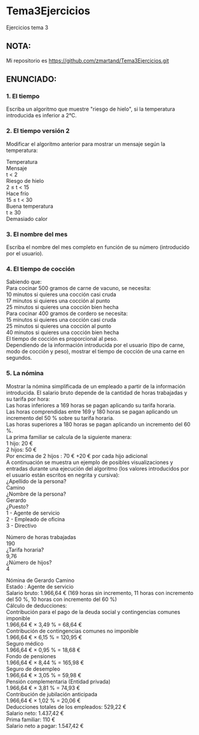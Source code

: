 # Tema3Ejercicios
Ejercicios tema 3

## NOTA:  
Mi repositorio es https://github.com/zmartand/Tema3Ejercicios.git

## ENUNCIADO:

### 1. El tiempo  
Escriba un algoritmo que muestre "riesgo de hielo", si la temperatura introducida es inferior a 2°C.  

### 2. El tiempo versión 2  
Modificar el algoritmo anterior para mostrar un mensaje según la temperatura:  

Temperatura  
Mensaje  
t < 2  
Riesgo de hielo  
2 ≤ t < 15  
Hace frío  
15 ≤ t < 30  
Buena temperatura  
t ≥ 30  
Demasiado calor  
### 3. El nombre del mes  
Escriba el nombre del mes completo en función de su número (introducido por el usuario).  

### 4. El tiempo de cocción  
Sabiendo que:  
Para cocinar 500 gramos de carne de vacuno, se necesita:  
10 minutos si quieres una cocción casi cruda  
17 minutos si quieres una cocción al punto  
25 minutos si quieres una cocción bien hecha  
Para cocinar 400 gramos de cordero se necesita:  
15 minutos si quieres una cocción casi cruda  
25 minutos si quieres una cocción al punto  
40 minutos si quieres una cocción bien hecha  
El tiempo de cocción es proporcional al peso.  
Dependiendo de la información introducida por el usuario (tipo de carne, modo de cocción y peso), mostrar el tiempo de cocción de una carne en segundos.  

### 5. La nómina  
Mostrar la nómina simplificada de un empleado a partir de la información introducida. El salario bruto depende de la cantidad de horas trabajadas y su tarifa por hora:  
Las horas inferiores a 169 horas se pagan aplicando su tarifa horaria.  
Las horas comprendidas entre 169 y 180 horas se pagan aplicando un incremento del 50 % sobre su tarifa horaria.  
Las horas superiores a 180 horas se pagan aplicando un incremento del 60 %.  
La prima familiar se calcula de la siguiente manera:  
1 hijo: 20 €  
2 hijos: 50 €  
Por encima de 2 hijos : 70 € +20 € por cada hijo adicional  
A continuación se muestra un ejemplo de posibles visualizaciones y entradas durante una ejecución del algoritmo (los valores introducidos por el usuario están escritos en negrita y cursiva):  
¿Apellido de la persona?  
Camino  
¿Nombre de la persona?  
Gerardo  
¿Puesto?  
1 - Agente de servicio  
2 - Empleado de oficina  
3 - Directivo  

Número de horas trabajadas  
190  
¿Tarifa horaria?  
9,76  
¿Número de hijos?  
4  

Nómina de Gerardo Camino  
Estado : Agente de servicio  
Salario bruto: 1.966,64 € (169 horas sin incremento, 11 horas con incremento del 50 %, 10 horas con incremento del 60 %)  
Cálculo de deducciones:  
Contribución para el pago de la deuda social y contingencias comunes imponible  
1.966,64 € × 3,49 % = 68,64 €  
Contribución de contingencias comunes no imponible  
1.966,64 € × 6,15 % = 120,95 €  
Seguro médico  
1.966,64 € × 0,95 % = 18,68 €  
Fondo de pensiones  
1.966,64 € × 8,44 % = 165,98 €  
Seguro de desempleo  
1.966,64 € × 3,05 % = 59,98 €  
Pensión complementaria (Entidad privada)  
1.966,64 € × 3,81 % = 74,93 €  
Contribución de jubilación anticipada  
1.966,64 € × 1,02 % = 20,06 €  
Deducciones totales de los empleados: 529,22 €  
Salario neto: 1.437,42 €  
Prima familiar: 110 €  
Salario neto a pagar: 1.547,42 €  


